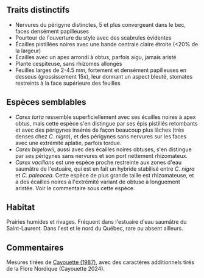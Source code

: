 
<!--
1-https://www.inaturalist.org/observations/128460841
1-https://www.inaturalist.org/observations/167274063
4-https://www.inaturalist.org/observations/220055563
1-https://www.inaturalist.org/observations/55296988
2-https://www.inaturalist.org/observations/220055563
4-https://www.inaturalist.org/observations/167274063
2-https://www.inaturalist.org/observations/240223591
5-https://www.inaturalist.org/observations/167274063
-->

## Traits distinctifs

- Nervures du périgyne distinctes, 5 et plus convergeant dans le bec, faces densément papilleuses
- Pourtour de l'ouverture du style avec des scabrules évidentes
- Écailles pistillées noires avec une bande centrale claire étroite (<20% de la largeur)
- Écailles avec un apex arrondi à obtus, parfois aigu, jamais aristé 
- Plante cespiteuse, sans rhizomes allongés
- Feuilles larges de 2-4.5 mm, fortement et densément papilleuses en dessous (grossissement 15x), leur donnant un aspect bleuté, stomates restreints à la face supérieure des feuilles
  
## Espèces semblables

- _Carex torta_ ressemble superficiellement avec ses écailles noires à apex obtus, mais cette espèce s'en distingue par ses épis pistillés retombants et avec des périgynes insérés de façon beaucoup plus lâches (très denses chez _C. nigra_), et des périgynes sans nervures sur les faces avec une extrémité aplatie, parfois tordue.
- _Carex bigelowii_, aussi avec des écailles noires obtuses, s'en distingue par ses périgynes sans nervures et son port nettement rhizomateux.
- _Carex vacillans_ est une espèce proche restreinte aux zones d'eau saumâtre de l'estuaire, qui est en fait un hybride stabilisé entre _C. nigra_ et _C. paleacea_. Cette espèce de plus grande taille est rhizomateuse, et a des écailles noires à l'extrémité variant de obtuse à longuement aristée. Voir le commentaire sous cette espèce.

## Habitat

Prairies humides et rivages. Fréquent dans l'estuaire d'eau saumâtre du Saint-Laurent. Dans l'est et le nord du Québec, rare ou absent ailleurs. 

## Commentaires

Mesures tirées de [Cayouette (1987)](
https://doi.org/10.1139/b87-165), avec des caractères additionnels tirés de la Flore Nordique (Cayouette 2024). 


